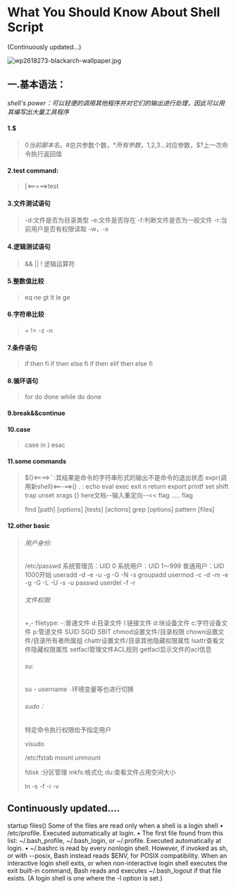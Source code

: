 # What You Should Know About Shell Script 
(Continuously updated...)

![wp2618273-blackarch-wallpaper.jpg](https://cdn5.maocdn.cn/img/2021/06/15/wp2618273-blackarch-wallpaper.jpg)
## 一.基本语法：

*shell's power：可以轻便的调用其他程序并对它们的输出进行处理，因此可以用其编写出大量工具程序*

#### 1.$

> $0当前脚本名，$#总共参数个数，$*所有参数，$1,$2,$3...对应参数，$?上一次命令执行返回值
>

#### 2.test command:

> [<=====>test
>
> [ -option command ]:条件测试语句---0表示成功

#### 3.文件测试语句

> -d:文件是否为目录类型
> -e:文件是否存在
> -f:判断文件是否为一般文件
> -r:当前用户是否有权限读取
> -w，-x

#### 4.逻辑测试语句

> && || ! 逻辑运算符
>

#### 5.整数值比较

> eq ne gt lt le ge
>

#### 6.字符串比较

> = != -z -n

#### 7.条件语句

> if then fi
> if then else fi
> if then elif then else fi

#### 8.循环语句

> for do done
> while do done

#### 9.break&&continue

#### 10.case

> case in ) esac
>

#### 11.some commands

> $()<====>``:其结果是命令的字符串形式的输出不是命令的退出状态
> expr(调用新shell)<==-==>()
> .
> :
> echo
> eval
> exec
> exit n
> return
> export
> printf
> set
> shift
> trap
> unset
> xrags
> {}
> here文档--输入重定向--<< flag
> ..... 
> flag
>
> find [path] [options] [tests] [actions]
> grep [options] pattern [files]

#### 12.other basic

> ###### 用户身份:
>
> /etc/passwd
> 系统管理员：UID 0
> 系统用户：UID 1～999
> 普通用户：UID 1000开始
> useradd -d -e -u -g -G -N -s
> groupadd
> usermod -c -d -m -e -g -G -L -U -s -u
> passwd
> userdel -f -r
>
> ###### 文件权限:
>
> +,-
> filetype:
> -:普通文件
> d:目录文件
> l:链接文件
> d:块设备文件
> c:字符设备文件
> p:管道文件
> SUID SGID SBIT
> chmod设置文件/目录权限
> chown设置文件/目录所有者所属组
> chattr设置文件/目录其他隐藏权限属性
> lsattr查看文件隐藏权限属性
> setfacl管理文件ACL规则
> getfacl显示文件的acl信息
>
> ###### su:
>
> su - username `-`环境变量等也进行切换
>
> ###### sudo：
>
> 特定命令执行权限给予指定用户
>
> visudo
>
> /etc/fstab
> mount
> unmount
>
> fdisk :分区管理
> mkfs:格式化
> du:查看文件占用空间大小
>
> ln -s -f -i -v
>

## Continuously updated....
startup files() Some of the files are read only when a shell is a login shell
     • /etc/profile. Executed automatically at login.
     • The first file found from this list: ~/.bash_profile,
       ~/.bash_login, or ~/.profile. Executed automatically at
       login.
     • ~/.bashrc is read by every nonlogin shell. However, if
       invoked as sh, or with --posix, Bash instead reads $ENV,
       for POSIX compatibility.
When an interactive login shell exits, or when non-interactive
login shell executes the exit built-in command, Bash reads
and executes ~/.bash_logout if that file exists. (A login shell is
one where the -l option is set.)



